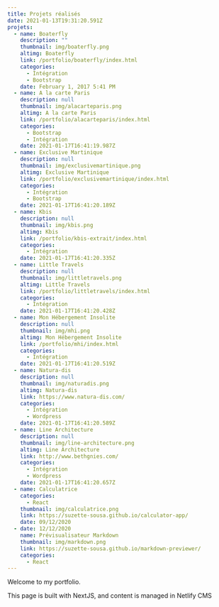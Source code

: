 ```yaml
---
title: Projets réalisés
date: 2021-01-13T19:31:20.591Z
projets:
  - name: Boaterfly
    description: ""
    thumbnail: img/boaterfly.png
    altimg: Boaterfly
    link: /portfolio/boaterfly/index.html
    categories:
      - Intégration
      - Bootstrap
    date: February 1, 2017 5:41 PM
  - name: A la carte Paris
    description: null
    thumbnail: img/alacarteparis.png
    altimg: A la carte Paris
    link: /portfolio/alacarteparis/index.html
    categories:
      - Bootstrap
      - Intégration
    date: 2021-01-17T16:41:19.987Z
  - name: Exclusive Martinique
    description: null
    thumbnail: img/exclusivemartinique.png
    altimg: Exclusive Martinique
    link: /portfolio/exclusivemartinique/index.html
    categories:
      - Intégration
      - Bootstrap
    date: 2021-01-17T16:41:20.189Z
  - name: Kbis
    description: null
    thumbnail: img/kbis.png
    altimg: Kbis
    link: /portfolio/kbis-extrait/index.html
    categories:
      - Intégration
    date: 2021-01-17T16:41:20.335Z
  - name: Little Travels
    description: null
    thumbnail: img/littletravels.png
    altimg: Little Travels
    link: /portfolio/littletravels/index.html
    categories:
      - Intégration
    date: 2021-01-17T16:41:20.428Z
  - name: Mon Hébergement Insolite
    description: null
    thumbnail: img/mhi.png
    altimg: Mon Hébergement Insolite
    link: /portfolio/mhi/index.html
    categories:
      - Intégration
    date: 2021-01-17T16:41:20.519Z
  - name: Natura-dis
    description: null
    thumbnail: img/naturadis.png
    altimg: Natura-dis
    link: https://www.natura-dis.com/
    categories:
      - Intégration
      - Wordpress
    date: 2021-01-17T16:41:20.589Z
  - name: Line Architecture
    description: null
    thumbnail: img/line-architecture.png
    altimg: Line Architecture
    link: http://www.bethgnies.com/
    categories:
      - Intégration
      - Wordpress
    date: 2021-01-17T16:41:20.657Z
  - name: Calculatrice
    categories:
      - React
    thumbnail: img/calculatrice.png
    link: https://suzette-sousa.github.io/calculator-app/
    date: 09/12/2020
  - date: 12/12/2020
    name: Prévisualisateur Markdown
    thumbnail: img/markdown.png
    link: https://suzette-sousa.github.io/markdown-previewer/
    categories:
      - React
---
```

Welcome to my portfolio.

This page is built with NextJS, and content is managed in Netlify CMS